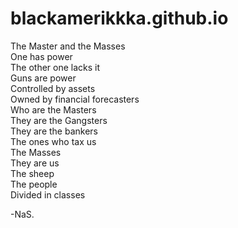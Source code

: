 # blackamerikkka.github.io

The Master and the Masses  
One has power  
The other one lacks it  
Guns are power  
Controlled by assets  
Owned by financial forecasters  
Who are the Masters  
They are the Gangsters  
They are the bankers  
The ones who tax us  
The Masses  
They are us  
The sheep  
The people  
Divided in classes  
  
-NaS.
